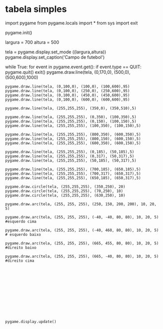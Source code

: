 # tabela simples
import pygame
from pygame.locals import *
from sys import exit

pygame.init()

largura = 700
altura = 500


tela = pygame.display.set_mode ((largura,altura))
pygame.display.set_caption('Campo de futebol')

while True:
    for event in pygame.event.get():
        if event.type == QUIT:
            pygame.quit()
            exit()
    pygame.draw.line(tela, (0,170,0), (500,0), (500,600),1000)

    pygame.draw.line(tela, (0,100,0), (100,0), (100,600),95)
    pygame.draw.line(tela, (0,100,0), (250,0), (250,600),95)
    pygame.draw.line(tela, (0,100,0), (450,0), (450,600),95)
    pygame.draw.line(tela, (0,100,0), (600,0), (600,600),95)

    pygame.draw.line(tela, (255,255,255), (350,0), (350,510),5)

    pygame.draw.line(tela, (255,255,255), (0,350), (100,350),5)
    pygame.draw.line(tela, (255,255,255), (0,150), (100,150),5)
    pygame.draw.line(tela, (255,255,255), (100,350), (100,150),5)

    pygame.draw.line(tela, (255,255,255), (800,350), (600,350),5)
    pygame.draw.line(tela, (255,255,255), (800,150), (600,150),5)
    pygame.draw.line(tela, (255,255,255), (600,350), (600,150),5)

    pygame.draw.line(tela, (255,255,255), (0,185), (50,185),5)
    pygame.draw.line(tela, (255,255,255), (0,317), (50,317),5)
    pygame.draw.line(tela, (255,255,255), (50,185), (50,317),5)

    pygame.draw.line(tela, (255,255,255), (700,185), (650,185),5)
    pygame.draw.line(tela, (255,255,255), (700,317), (650,317),5)
    pygame.draw.line(tela, (255,255,255), (650,185), (650,317),5)

    pygame.draw.circle(tela, (255,255,255), (350,250), 20)
    pygame.draw.circle(tela, (255,255,255), (70,250), 10)      
    pygame.draw.circle(tela, (255,255,255), (630,250), 10)

    pygame.draw.arc(tela, (255, 255, 255), (250, 150, 200, 200), 10, 20, 5) 

    pygame.draw.arc(tela, (255, 255, 255), (-40, -40, 80, 80), 10, 20, 5) #esquerdo cima

    pygame.draw.arc(tela, (255, 255, 255), (-40, 460, 80, 80), 10, 20, 5) # esquerdo baixo

    pygame.draw.arc(tela, (255, 255, 255), (665, 455, 80, 80), 10, 20, 5) #direito baixo

    pygame.draw.arc(tela, (255, 255, 255), (665, -40, 80, 80), 10, 20, 5) #direito cima

    

    

    
                                                 






    pygame.display.update()










